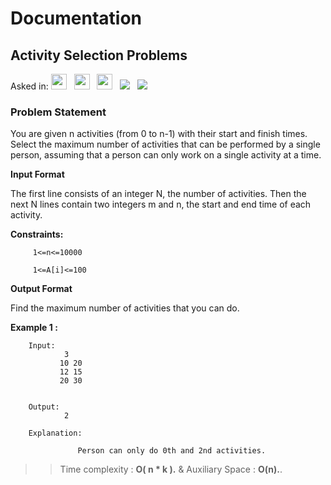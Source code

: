 # Documentation

## **Activity Selection Problems**

Asked in:  <a><img src= "https://img.shields.io/badge/-Flipkart-red" height="25">&nbsp;&nbsp;
<img src= "https://img.shields.io/badge/-Amazon-yellow" height="25">&nbsp;&nbsp;
<img src= "https://img.shields.io/badge/-Visa-blue" height="25">&nbsp;&nbsp;
<img src= "https://img.shields.io/badge/-GeekforGeeks-darkgreen">&nbsp;&nbsp;
<img src= "https://img.shields.io/badge/-CPP-brown">&nbsp;&nbsp;


### Problem Statement 

You are given n activities (from 0 to n-1) with their start and finish times. Select the maximum number of activities that can be performed by a single person, assuming that a person can only work on a single activity at a time. 

**Input Format**

The first line consists of an integer N, the number of activities. Then the next N lines contain two integers m and n, the start and end time of each activity.

 
**Constraints:**

         1<=n<=10000
         
         1<=A[i]<=100

**Output Format**

 Find the maximum number of activities that you can do.
       
       
**Example 1 :**

        Input:
                3
               10 20
               12 15
               20 30
       
               
        Output: 
                2
        
        Explanation: 
                     
                   Person can only do 0th and 2nd activities.

                      
        
           
 >>Time complexity : **O( n * k ).**  & Auxiliary Space : **O(n).**.
